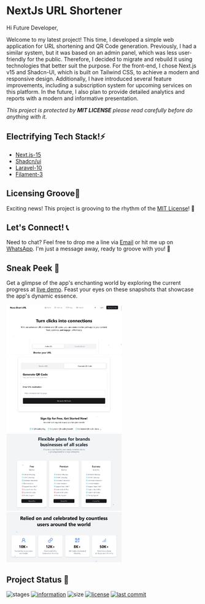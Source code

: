 # NextJs URL Shortener

Hi Future Developer, 

Welcome to my latest project! This time, I developed a simple web application for URL shortening and QR Code generation. Previously, I had a similar system, but it was based on an admin panel, which was less user-friendly for the public. Therefore, I decided to migrate and rebuild it using technologies that better suit the purpose. For the front-end, I chose Next.js v15 and Shadcn-UI, which is built on Tailwind CSS, to achieve a modern and responsive design. Additionally, I have introduced several feature improvements, including a subscription system for upcoming services on this platform. In the future, I also plan to provide detailed analytics and reports with a modern and informative presentation.

*This project is protected by **MIT LICENSE** please read carefully before do anything with it.*

## Electrifying Tech Stack!⚡

- [Next.js-15](https://nextjs.org/)
- [Shadcn/ui](https://ui.shadcn.com/)
- [Laravel-10](https://laravel.com/)
- [Filament-3](https://filamentphp.com/)

## Licensing Groove🕺

Exciting news! This project is grooving to the rhythm of the [MIT License](https://github.com/novaardiansyah/next-short-url/blob/main/LICENSE)! 🎉

## Let's Connect! 📞

Need to chat? Feel free to drop me a line via [Email](mailto:novaardiansyah78@gmail.com) or hit me up on [WhatsApp](https://wa.me/6289506668480?text=Hi%20Nova,%20I%20have%20a%20question%20about%20your%20project%20on%20GitHub:%20https://github.com/novaardiansyah/next-short-url). I'm just a message away, ready to groove with you! 📩

## Sneak Peek 🌟

Get a glimpse of the app's enchanting world by exploring the current progress at [live demo](https://shorturl.novaardiansyah.my.id/). Feast your eyes on these snapshots that showcase the app's dynamic essence.

<div style="margin-bottom: 5px">
  <img src="public/capture/image-1.jpg" alt="image-1" style="width: 300px; margin-right: 10px" />
  <img src="public/capture/image-2.jpg" alt="image-2" style="width: 300px; margin-right: 10px" />
  <img src="public/capture/image-3.jpg" alt="image-2" style="width: 300px; margin-right: 10px" />
  <img src="public/capture/image-4.jpg" alt="image-2" style="width: 300px; margin-right: 10px" />
</div>

## Project Status 🚀 

![stages](https://img.shields.io/badge/stages-development-informational)
[![information](https://img.shields.io/badge/information-references-informational)](https://github.com/novaardiansyah/next-short-url/blob/main/references.json)
![size](https://img.shields.io/github/repo-size/novaardiansyah/next-short-url?label=size&color=informational)
[![license](https://img.shields.io/badge/license-MIT-blue.svg)](https://github.com/novaardiansyah/next-short-url/blob/main/LICENSE)
[![last commit](https://img.shields.io/github/last-commit/novaardiansyah/next-short-url?label=last%20commit&color=informational)](https://github.com/novaardiansyah/next-short-url/commits/main)
